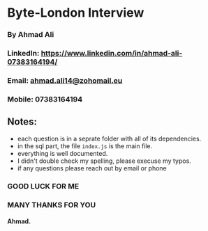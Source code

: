 # Byte-London Interview

### By Ahmad Ali

### LinkedIn: https://www.linkedin.com/in/ahmad-ali-07383164194/

### Email: ahmad.ali14@zohomail.eu

### Mobile: 07383164194 

## Notes:

- each question is in a seprate folder with all of its dependencies.
- in the sql part, the file `index.js` is the main file.
- everything is well documented.
- I didn't double check my spelling, please execuse my typos.
- if any questions please reach out by email or phone

### GOOD LUCK FOR ME

### MANY THANKS FOR YOU

#### Ahmad.
